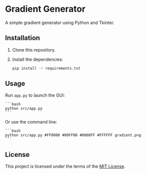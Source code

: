 # Gradient Generator

A simple gradient generator using Python and Tkinter.

## Installation

1. Clone this repository.
2. Install the dependencies:

    ```bash
    pip install -r requirements.txt
    ```

## Usage

Run `app.py` to launch the GUI:

    ```bash
    python src/app.py
    ```

Or use the command line:

    ```bash
    python src/app.py #FF0000 #00FF00 #0000FF #FFFFFF gradient.png
    ```

## License

This project is licensed under the terms of the [MIT License](LICENSE).